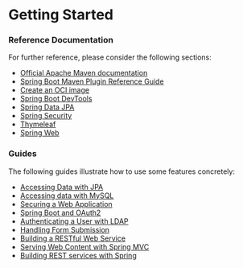 # Getting Started

### Reference Documentation
For further reference, please consider the following sections:

* [Official Apache Maven documentation](https://maven.apache.org/guides/index.html)
* [Spring Boot Maven Plugin Reference Guide](https://docs.spring.io/spring-boot/docs/3.1.1-SNAPSHOT/maven-plugin/reference/html/)
* [Create an OCI image](https://docs.spring.io/spring-boot/docs/3.1.1-SNAPSHOT/maven-plugin/reference/html/#build-image)
* [Spring Boot DevTools](https://docs.spring.io/spring-boot/docs/3.1.1-SNAPSHOT/reference/htmlsingle/#using.devtools)
* [Spring Data JPA](https://docs.spring.io/spring-boot/docs/3.1.1-SNAPSHOT/reference/htmlsingle/#data.sql.jpa-and-spring-data)
* [Spring Security](https://docs.spring.io/spring-boot/docs/3.1.1-SNAPSHOT/reference/htmlsingle/#web.security)
* [Thymeleaf](https://docs.spring.io/spring-boot/docs/3.1.1-SNAPSHOT/reference/htmlsingle/#web.servlet.spring-mvc.template-engines)
* [Spring Web](https://docs.spring.io/spring-boot/docs/3.1.1-SNAPSHOT/reference/htmlsingle/#web)

### Guides
The following guides illustrate how to use some features concretely:

* [Accessing Data with JPA](https://spring.io/guides/gs/accessing-data-jpa/)
* [Accessing data with MySQL](https://spring.io/guides/gs/accessing-data-mysql/)
* [Securing a Web Application](https://spring.io/guides/gs/securing-web/)
* [Spring Boot and OAuth2](https://spring.io/guides/tutorials/spring-boot-oauth2/)
* [Authenticating a User with LDAP](https://spring.io/guides/gs/authenticating-ldap/)
* [Handling Form Submission](https://spring.io/guides/gs/handling-form-submission/)
* [Building a RESTful Web Service](https://spring.io/guides/gs/rest-service/)
* [Serving Web Content with Spring MVC](https://spring.io/guides/gs/serving-web-content/)
* [Building REST services with Spring](https://spring.io/guides/tutorials/rest/)

